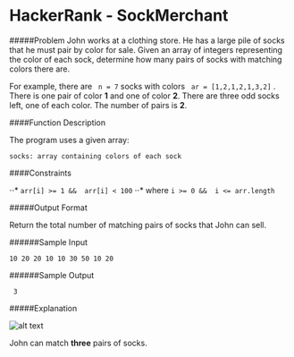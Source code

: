 # HackerRank - SockMerchant

#####Problem
John works at a clothing store. He has a large pile of socks that he must pair by color for sale. Given an array of integers representing the color of each sock, determine how many pairs of socks with matching colors there are.

For example, there are ``` n = 7```
socks with colors ``` ar = [1,2,1,2,1,3,2]``` . There is one pair of color **1** and one of color **2**. There are three odd socks left, one of each color. The number of pairs is **2**.

####Function Description

The program uses a given array: 

    socks: array containing colors of each sock


####Constraints

⋅⋅* ``` arr[i] >= 1 &&  arr[i] < 100 ```
⋅⋅* where ``` i >= 0 &&  i <= arr.length ```

#####Output Format

Return the total number of matching pairs of socks that John can sell.

######Sample Input

```10 20 20 10 10 30 50 10 20```

######Sample Output

``` 3```

#####Explanation

![alt text](https://s3.amazonaws.com/hr-challenge-images/25168/1474122392-c7b9097430-sock.png "Picture connecting all possible pairs in the given array.")

John can match **three** pairs of socks.